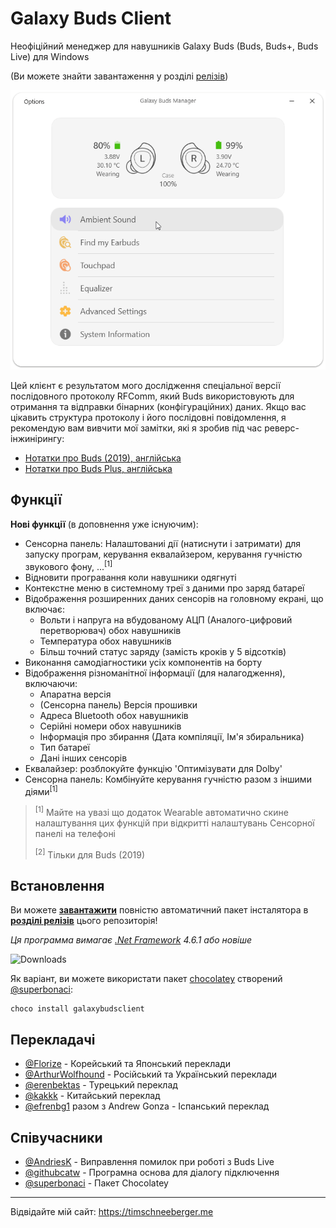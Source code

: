 # Galaxy Buds Client
Неофіційний менеджер для навушників Galaxy Buds (Buds, Buds+, Buds Live) для Windows 

(Ви можете знайти завантаження у розділі [релізів](https://github.com/thepbone/galaxybudsclient/releases))

<p align="center">
  <img src="screenshots/screencap.gif">
</p>

Цей клієнт є результатом мого дослідження спеціальної версії послідовного протоколу RFComm, який Buds використовують для отримання та відправки бінарних (конфігураційних) даних. Якщо вас цікавить структура протоколу і його послідовні повідомлення, я рекомендую вам вивчити мої замітки, які я зробив під час реверс-інжинірингу:

* [Нотатки про Buds (2019), англійська](GalaxyBudsRFCommProtocol.md)
* [Нотатки про Buds Plus, англійська](Galaxy%20Buds%20Plus%20RFComm%20Protocol%20Notes.md)

## Функції

**Нові функції** (в доповнення уже існуючим):

* Сенсорна панель: Налаштованиі дії (натиснути і затримати) для запуску програм, керування еквалайзером, керування гучністю звукового фону, ...<sup>[1]</sup>
* Відновити програвання коли навушники одягнуті
* Контекстне меню в системному треї з даними про заряд батареї
* Відображення розширенних даних сенсорів на головному екрані, що включає:
  * Вольти і напруга на вбудованому АЦП (Аналого-цифровий перетворювач) обох навушників
  * Температура обох навушників
  * Більш точний статус заряду (замість кроків у 5 відсотків)
* Виконання самодіагностики усіх компонентів на борту
* Відображення різноманітної інформації (для налагодження), включаючи:
  * Апаратна версія
  * (Сенсорна панель) Версія прошивки
  * Адреса Bluetooth обох навушників
  * Серійні номери обох навушників
  * Інформація про збирання (Дата компіляції, Ім'я збиральника)
  * Тип батареї
  * Дані інших сенсорів
* Еквалайзер: розблокуйте функцію 'Оптимізувати для Dolby'
* Сенсорна панель: Комбінуйте керування гучністю разом з іншими діями<sup>[1]</sup>

> <sup>[1]</sup> Майте на увазі що додаток Wearable автоматично скине налаштування цих функцій при відкритті налаштувань Сенсорної панелі на телефоні
>
> <sup>[2]</sup> Тільки для Buds (2019)

## Встановлення

Ви можете [**завантажити**](https://github.com/ThePBone/GalaxyBudsClient/releases) повністю автоматичний пакет інсталятора в [**розділі релізів**](https://github.com/ThePBone/GalaxyBudsClient/releases) цього репозиторія!

*Ця программа вимагає [.Net Framework](https://dotnet.microsoft.com/download/dotnet-framework/net461) 4.6.1 або новіше*

![Downloads](https://img.shields.io/github/downloads/ThePBone/GalaxyBudsClient/total)

Як варіант, ви можете використати пакет [chocolatey](https://chocolatey.org/courses/getting-started/what-is-chocolatey) створений [@superbonaci](https://github.com/superbonaci):

```
choco install galaxybudsclient
```

## Перекладачі

* [@Florize](https://github.com/Florize) - Корейський та Японський переклади
* [@ArthurWolfhound](https://github.com/ArthurWolfhound) - Російський та Український переклади
* [@erenbektas](https://github.com/erenbektas) - Турецький переклад
* [@kakkk](https://github.com/kakkk) - Китайський переклад
* [@efrenbg1](https://github.com/efrenbg1) разом з Andrew Gonza - Іспанський переклад

## Співучасники

* [@AndriesK](https://github.com/AndriesK) - Виправлення помилок при роботі з Buds Live
* [@githubcatw](https://github.com/githubcatw) - Програмна основа для діалогу підключення
* [@superbonaci](https://github.com/superbonaci) - Пакет Chocolatey

___

Відвідайте мій сайт: <https://timschneeberger.me>

